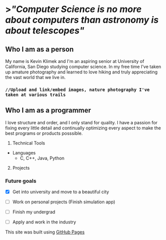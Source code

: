 # >*"Computer Science is no more about computers than astronomy is about telescopes"*

## Who I am as a person
My name is Kevin Klimek and I'm an aspiring senior at University of California, San Diego studying computer science. In my free time I've taken up  amature photography and learned to love hiking and truly appreciating the vast world that we live in.


### `//Upload and link/embed images, nature photography I've taken at various trails`

## Who I am as a programmer
I love structure and order, and I only stand for quality. I have a passion for fixing every little detail and continually optimizing every aspect to make the best programs or products posssible.
1. Technical Tools
  - Languages
    - C, C++, Java, Python
2. Projects

### Future goals
- [x] Get into university and move to a beautiful city
- [ ] Work on personal projects (Finish simulation app)
- [ ] Finish my undergrad
- [ ] Apply and work in the industry


This site was built using [GitHub Pages](https://pages.github.com/)
